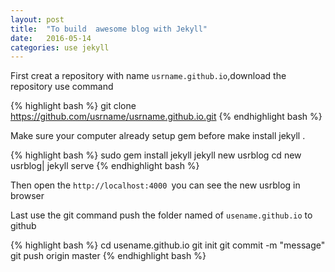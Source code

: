 ```yaml
---
layout: post
title:  "To build  awesome blog with Jekyll"
date:   2016-05-14 
categories: use jekyll 
---
```

First creat a repository with name `usrname.github.io`,download the repository use command 

{% highlight bash %}
git clone https://github.com/usrname/usrname.github.io.git
{% endhighlight bash %}

Make sure your computer already setup gem before make install jekyll .

{% highlight bash %}
sudo gem install jekyll
jekyll new usrblog
cd new usrblog| jekyll serve
{% endhighlight bash %}

Then open the `http://localhost:4000 `you can see the new usrblog in browser

Last use the git command push the folder named of `usename.github.io`  to github

{% highlight bash %}
cd usename.github.io
git init
git commit -m "message"
git push origin master
{% endhighlight bash %}
